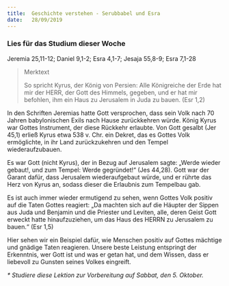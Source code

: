 ```yaml
---
title:  Geschichte verstehen - Serubbabel und Esra
date:   28/09/2019
---
```


### Lies für das Studium dieser Woche
Jeremia 25,11-12; Daniel 9,1-2; Esra 4,1-7; Jesaja 55,8-9; Esra 7,1-28

> <p>Merktext</p>
> So spricht Kyrus, der König von Persien: Alle Königreiche der Erde hat mir der HERR, der Gott des Himmels, gegeben, und er hat mir befohlen, ihm ein Haus zu Jerusalem in Juda zu bauen. (Esr 1,2)

In den Schriften Jeremias hatte Gott versprochen, dass sein Volk nach 70 Jahren babylonischen Exils nach Hause zurückkehren würde. König Kyrus war Gottes Instrument, der diese Rückkehr erlaubte. Von Gott gesalbt (Jer 45,1) erließ Kyrus etwa 538 v. Chr. ein Dekret, das es Gottes Volk ermöglichte, in ihr Land zurückzukehren und den Tempel wiederaufzubauen.

Es war Gott (nicht Kyrus), der in Bezug auf Jerusalem sagte: „Werde wieder gebaut!, und zum Tempel: Werde gegründet!“ (Jes 44,28). Gott war der Garant dafür, dass Jerusalem wiederaufgebaut würde, und er rührte das Herz von Kyrus an, sodass dieser die Erlaubnis zum Tempelbau gab.

Es ist auch immer wieder ermutigend zu sehen, wenn Gottes Volk positiv auf die Taten Gottes reagiert: „Da machten sich auf die Häupter der Sippen aus Juda und Benjamin und die Priester und Leviten, alle, deren Geist Gott erweckt hatte hinaufzuziehen, um das Haus des HERRN zu Jerusalem zu bauen.“ (Esr 1,5)

Hier sehen wir ein Beispiel dafür, wie Menschen positiv auf Gottes mächtige und gnädige Taten reagieren. Unsere beste Leistung entspringt der Erkenntnis, wer Gott ist und was er getan hat, und dem Wissen, dass er liebevoll zu Gunsten seines Volkes eingreift.

_* Studiere diese Lektion zur Vorbereitung auf Sabbat, den 5. Oktober._
